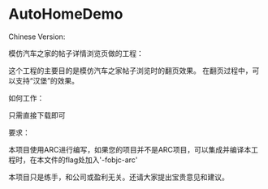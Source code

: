 AutoHomeDemo
============

Chinese Version:

模仿汽车之家的帖子详情浏览页做的工程：

这个工程的主要目的是模仿汽车之家帖子浏览时的翻页效果。
在翻页过程中，可以支持“汉堡”的效果。

如何工作：

只需直接下载即可

要求：

本项目使用ARC进行编写，如果您的项目并不是ARC项目，可以集成并编译本工程时，在本文件的flag处加入'-fobjc-arc'

本项目只是练手，和公司或盈利无关。还请大家提出宝贵意见和建议。
